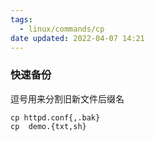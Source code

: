 ```yaml
---
tags:
  - linux/commands/cp
date updated: 2022-04-07 14:21
---
```


### 快速备份

逗号用来分割旧新文件后缀名

```shell
cp httpd.conf{,.bak}
cp  demo.{txt,sh}
```
